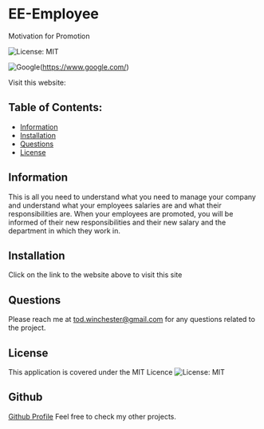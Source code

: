 # EE-Employee
Motivation for Promotion

![License: MIT](https://custom-icon-badges.demolab.com/badge/license-MIT-yellowgreen.svg?logo=law)

![Google](https://custom-icon-badges.demolab.com/badge/Google-grey?logo=google&logoColor=red)(https://www.google.com/)

Visit this website:


## Table of Contents:

- [Information](#information)
- [Installation](#installation)
- [Questions](#questions)
- [License](#license)


## Information
This is all you need to understand what you need to manage your company and understand what your employees salaries are and what their responsibilities are. When your employees are promoted, you will be informed of their new responsibilities and their new salary and the department in which they work in.

## Installation
  Click on the link to the website above to visit this site

## Questions
  Please reach me at tod.winchester@gmail.com for any questions related to the project.

## License
This application is covered under the MIT Licence
![License: MIT](https://custom-icon-badges.demolab.com/badge/license-MIT-yellowgreen.svg?logo=law)


## Github
[Github Profile](https://github.com/Chesster14)
Feel free to check my other projects.